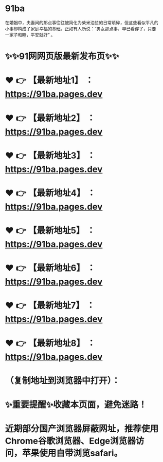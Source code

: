 # 91ba
在婚姻中，夫妻间的那点事往往被简化为柴米油盐的日常琐碎，但这些看似平凡的小事却构成了家庭幸福的基础。正如有人所说：“男女那点事，早已看穿了，只要一家子和睦，平安就好” 。

# ✨✨91网网页版最新发布页✨✨
# ❤️ 👉 【最新地址1】 ：https://91ba.pages.dev
# ❤️ 👉 【最新地址2】 ：https://91ba.pages.dev
# ❤️ 👉 【最新地址3】 ：https://91ba.pages.dev
# ❤️ 👉 【最新地址4】 ：https://91ba.pages.dev
# ❤️ 👉 【最新地址5】 ：https://91ba.pages.dev
# ❤️ 👉 【最新地址6】 ：https://91ba.pages.dev
# ❤️ 👉 【最新地址7】 ：https://91ba.pages.dev
# ❤️ 👉 【最新地址8】 ：https://91ba.pages.dev
# （复制地址到浏览器中打开）：
# ✨重要提醒✨收藏本页面，避免迷路！
# 近期部分国产浏览器屏蔽网址，推荐使用Chrome谷歌浏览器、Edge浏览器访问，苹果使用自带浏览safari。
